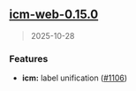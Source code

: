 
<a name="icm-web-0.15.0"></a>
## [icm-web-0.15.0](https://github.com/intershop/helm-charts/compare/icm-web-0.14.5...icm-web-0.15.0)

> 2025-10-28

### Features

* **icm:** label unification ([#1106](https://github.com/intershop/helm-charts/issues/1106))


